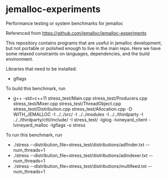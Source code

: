 # jemalloc-experiments
Performance testing or system benchmarks for jemalloc

Referenced from https://github.com/jemalloc/jemalloc-experiments

This repository contains programs that are useful in jemalloc development, but
not portable or polished enough to live in the main repo. Here we have some
relaxed constraints on languages, dependencies, and the build environment.

Libraries that need to be installed:
  - gflags

To build this benchmark, run
 - g++ -std=c++11 stress_test/Main.cpp stress_test/Producers.cpp stress_test/Mixer.cpp stress_test/ThreadObject.cpp stress_test/Distribution.cpp stress_test/Allocation.cpp 
   -D WITH_JEMALLOC -I ../../src/ -I ../../modules -I ../../thirdparty -I ../../thirdparty/ctti/include/ -I stress_test/ -lglog -lvineyard_client -lvineyard_malloc -lgflags
   -o stress
   
To run this benchmark, run
 - ./stress --distribution_file=stress_test/distributions/adfinder.txt --num_threads=1
 - ./stress --distribution_file=stress_test/distributions/adindexer.txt --num_threads=1
 - ./stress --distribution_file=stress_test/distributions/multifeed.txt --num_threads=1
